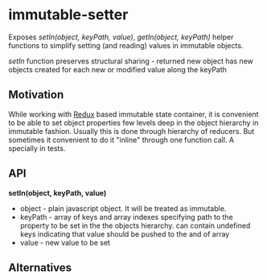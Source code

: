 # immutable-setter
Exposes *setIn(object, keyPath, value)*, *getIn(object, keyPath)* helper functions to simplify setting (and reading) values
in immutable objects.

*setIn* function preserves structural sharing - returned new object has new objects created for each new or 
modified value along the keyPath

## Motivation
While working with [Redux](https://github.com/reactjs/redux) based immutable state container, it is convenient
to be able to set object properties few levels deep in the object hierarchy in immutable fashion. 
Usually this is done through hierarchy of reducers. But sometimes it convenient to do it "inline" 
through one function call. A specially in tests.

## API
**setIn(object, keyPath, value)**
* object - plain javascript object. It will be treated as immutable.
* keyPath - array of keys and array indexes specifying path to the property to be set in the the objects hierarchy.
    can contain undefined keys indicating that value should be pushed to the and of array
* value - new value to be set

## Alternatives